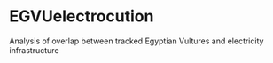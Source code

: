 # EGVUelectrocution
Analysis of overlap between tracked Egyptian Vultures and electricity infrastructure
